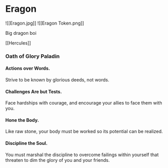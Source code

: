 # Eragon
![[Eragon.jpg]]
![[Eragon Token.png]]

Big dragon boi

[[Hercules]]

### Oath of Glory Paladin
#### Actions over Words. 
Strive to be known by glorious deeds, not words.

#### Challenges Are but Tests. 
Face hardships with courage, and encourage your allies to face them with you.

#### Hone the Body. 
Like raw stone, your body must be worked so its potential can be realized.

#### Discipline the Soul. 
You must marshal the discipline to overcome failings within yourself that threaten to dim the glory of you and your friends.